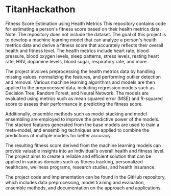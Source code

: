 # TitanHackathon
Fitness Score Estimation using Health Metrics  This repository contains code for estimating a person's fitness score based on their health metrics data. Note: The repository does not include the dataset.
The goal of this project is to develop a machine learning model that can analyze a person's health metrics data and derive a fitness score that accurately reflects their overall health and fitness level. The health metrics include heart rate, blood pressure, blood oxygen levels, sleep patterns, stress levels, resting heart rate, HRV, dopamine levels, blood sugar, respiratory rate, and more.

The project involves preprocessing the health metrics data by handling missing values, normalizing the features, and performing outlier detection and removal. Various machine learning algorithms and models are then applied to the preprocessed data, including regression models such as Decision Tree, Random Forest, and Neural Network. The models are evaluated using metrics such as mean squared error (MSE) and R-squared score to assess their performance in predicting the fitness score.

Additionally, ensemble methods such as model stacking and model ensembling are employed to improve the predictive power of the models. The stacked features generated from the base models are used to train a meta-model, and ensembling techniques are applied to combine the predictions of multiple models for better accuracy.

The resulting fitness score derived from the machine learning models can provide valuable insights into an individual's overall health and fitness level. The project aims to create a reliable and efficient solution that can be applied in various domains such as fitness tracking, personalized healthcare, wellness programs, research studies, and health insurance.

The project code and implementation can be found in the GitHub repository, which includes data preprocessing, model training and evaluation, ensemble methods, and documentation on the approach and applications.
